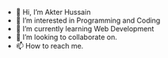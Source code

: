 - 👋 Hi, I’m Akter Hussain
- 👀 I’m interested in Programming and Coding
- 🌱 I’m currently learning Web Development
- 💞️ I’m looking to collaborate on.
- 📫 How to reach me.
